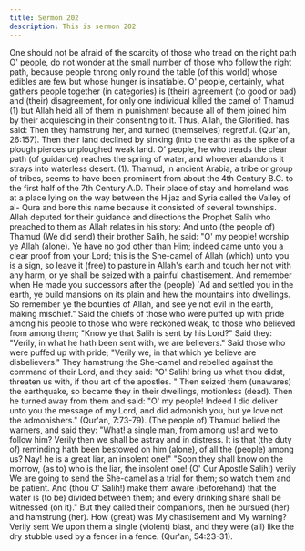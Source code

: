 ```yaml
---
title: Sermon 202
description: This is sermon 202
---
```


One should not be afraid of the scarcity of those who tread on the
right path
O' people, do not wonder at the small number of those who follow the right path, because
people throng only round the table (of this world) whose edibles are few but whose hunger is
insatiable.
O' people, certainly, what gathers people together (in categories) is (their) agreement (to good
or bad) and (their) disagreement, for only one individual killed the camel of Thamud (1) but
Allah held all of them in punishment because all of them joined him by their acquiescing in
their consenting to it. Thus, Allah, the Glorified. has said:
Then they hamstrung her, and turned (themselves) regretful. (Qur'an, 26:157).
Then their land declined by sinking (into the earth) as the spike of a plough pierces
unploughed weak land. O' people, he who treads the clear path (of guidance) reaches the
spring of water, and whoever abandons it strays into waterless desert.
(1). Thamud, in ancient Arabia, a tribe or group of tribes, seems to have been prominent from
about the 4th Century B.C. to the first half of the 7th Century A.D. Their place of stay and
homeland was at a place lying on the way between the Hijaz and Syria called the Valley of al-
Qura and bore this name because it consisted of several townships.
Allah deputed for their guidance and directions the Prophet Salih who preached to them as
Allah relates in his story:
And unto (the people of) Thamud (We did send) their brother Salih, he said: "O'
my people! worship ye Allah (alone). Ye have no god other than Him; indeed
came unto you a clear proof from your Lord; this is the She-camel of Allah
(which) unto you is a sign, so leave it (free) to pasture in Allah's earth and touch
her not with any harm, or ye shall be seized with a painful chastisement. And
remember when He made you successors after the (people) `Ad and settled you
in the earth, ye build mansions on its plain and hew the mountains into
dwellings. So remember ye the bounties of Allah, and see ye not evil in the
earth, making mischief." Said the chiefs of those who were puffed up with pride
among his people to those who were reckoned weak, to those who believed
from among them; "Know ye that Salih is sent by his Lord?" Said they: "Verily, in
what he hath been sent with, we are believers." Said those who were puffed up
with pride; "Verily we, in that which ye believe are disbelievers." They
hamstrung the She-camel and rebelled against the command of their Lord, and
they said: "O' Salih! bring us what thou didst, threaten us with, if thou art of the
apostles.
" Then seized them (unawares) the earthquake, so became they in their
dwellings, motionless (dead). Then he turned away from them and said: "O' my
people! Indeed I did deliver unto you the message of my Lord, and did
admonish you, but ye love not the admonishers." (Qur'an, 7:73-79).
(The people of) Thamud belied the warners, and said they: "What! a single man,
from among us! and we to follow him? Verily then we shall be astray and in
distress. It is that (the duty of) reminding hath been bestowed on him (alone),
of all the (people) among us? Nay! he is a great liar, an insolent one!" "Soon
they shall know on the morrow, (as to) who is the liar, the insolent one! (O' Our
Apostle Salih!) verily We are going to send the She-camel as a trial for them; so
watch them and be patient.
And (thou O' Salih!) make them aware (beforehand) that the water is (to be)
divided between them; and every drinking share shall be witnessed (on it)." But
they called their companions, then he pursued (her) and hamstrung (her).
How (great) was My chastisement and My warning? Verily sent We upon them a
single (violent) blast, and they were (all) like the dry stubble used by a fencer in
a fence. (Qur'an, 54:23-31).